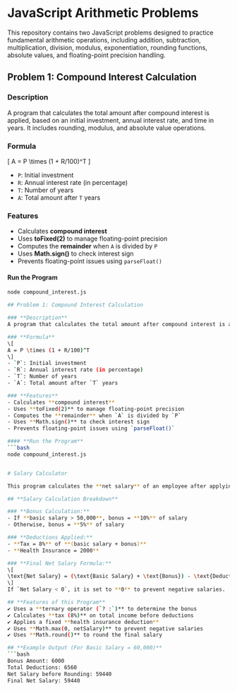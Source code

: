 # JavaScript Arithmetic Problems

This repository contains two JavaScript problems designed to practice fundamental arithmetic operations, including addition, subtraction, multiplication, division, modulus, exponentiation, rounding functions, absolute values, and floating-point precision handling.

## Problem 1: Compound Interest Calculation

### **Description**

A program that calculates the total amount after compound interest is applied, based on an initial investment, annual interest rate, and time in years. It includes rounding, modulus, and absolute value operations.

### **Formula**

\[
A = P \times (1 + R/100)^T
\]

- `P`: Initial investment
- `R`: Annual interest rate (in percentage)
- `T`: Number of years
- `A`: Total amount after `T` years

### **Features**

- Calculates **compound interest**
- Uses **toFixed(2)** to manage floating-point precision
- Computes the **remainder** when `A` is divided by `P`
- Uses **Math.sign()** to check interest sign
- Prevents floating-point issues using `parseFloat()`

#### **Run the Program**

````bash
node compound_interest.js

## Problem 1: Compound Interest Calculation

### **Description**
A program that calculates the total amount after compound interest is applied, based on an initial investment, annual interest rate, and time in years. It includes rounding, modulus, and absolute value operations.

### **Formula**
\[
A = P \times (1 + R/100)^T
\]
- `P`: Initial investment
- `R`: Annual interest rate (in percentage)
- `T`: Number of years
- `A`: Total amount after `T` years

### **Features**
- Calculates **compound interest**
- Uses **toFixed(2)** to manage floating-point precision
- Computes the **remainder** when `A` is divided by `P`
- Uses **Math.sign()** to check interest sign
- Prevents floating-point issues using `parseFloat()`

#### **Run the Program**
```bash
node compound_interest.js


# Salary Calculator

This program calculates the **net salary** of an employee after applying **bonuses and deductions** based on their basic salary. It demonstrates the use of **arithmetic operations, conditional (ternary) operators, rounding functions, and floating-point precision handling**.

## **Salary Calculation Breakdown**

### **Bonus Calculation:**
- If **basic salary > 50,000**, bonus = **10%** of salary
- Otherwise, bonus = **5%** of salary

### **Deductions Applied:**
- **Tax = 8%** of **(basic salary + bonus)**
- **Health Insurance = 2000**

### **Final Net Salary Formula:**
\[
\text{Net Salary} = (\text{Basic Salary} + \text{Bonus}) - \text{Deductions}
\]
If `Net Salary < 0`, it is set to **0** to prevent negative salaries.

## **Features of this Program**
✔ Uses a **ternary operator (`? :`)** to determine the bonus
✔ Calculates **tax (8%)** on total income before deductions
✔ Applies a fixed **health insurance deduction**
✔ Uses **Math.max(0, netSalary)** to prevent negative salaries
✔ Uses **Math.round()** to round the final salary

## **Example Output (For Basic Salary = 60,000)**
```bash
Bonus Amount: 6000
Total Deductions: 6560
Net Salary before Rounding: 59440
Final Net Salary: 59440

````
